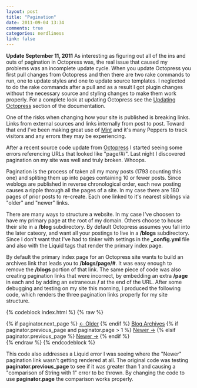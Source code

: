 ```yaml
---
layout: post
title: "Pagination"
date: 2011-09-04 13:34
comments: true
categories: nerdliness
link: false
---
```


**Update September 11, 2011** As interesting as figuring out all of the ins and outs of pagination in Octopress was, the real issue that caused my problems was an incomplete update cycle. When you update Octopress you first pull changes from Octopress and then there are two rake commands to run, one to update styles and one to update source templates. I neglected to do the rake commands after a pull and as a result I got plugin changes without the necessary source and styling changes to make them work properly.  For a complete look at updating Octopress see the [Updating Octopress](http://octopress.org/docs/updating/ "Updating Octopress") section of the documentation.

One of the risks when changing how your site is published is breaking
links. Links from external sources and links internally from post to
post. Toward that end I've been making great use of
[Mint](http://haveaminst.com "MInt") and it's many Peppers to track
visitors and any errors they may be experiencing.

After a recent source code update from [Octopress](http://octopress.org
"Octopress") I started seeing some errors referencing URLs that looked
like "page/#/". Last night I discovered pagination on my site was well
and truly broken. Whoops.

Pagination is the process of taken all my many posts (1793 counting this
one) and spliting them up into pages containing 10 or fewer posts. Since
weblogs are published in reverse chronological order, each new posting
causes a ripple through all the pages of a site. In my case there are
180 pages of prior posts to re-create. Each one linked to it's nearest
siblings via "older" and "newer" links.

There are many ways to structure a website. In my case I've choosen to
have my primary page at the root of my domain. Others choose to house
their site in a **/blog** subdirectory. By default Octopress assumes you
fall into the later cateory, and want all your postings to live in a
**/blogs** subdirectory. Since I don't want that I've had to tinker with
settings in the **_config.yml** file and also with the Liquid tags that
render the primary index page.

By default the primary index page for an Octopress site wants to build
an archives link that leads you to **/blogs/page/#**. It was easy enough
to remove the **/blogs** portion of that link. The same piece of code
was also creating pagination links that were incorrect, by embedding an
extra **/page** in each and by adding an extraneous **/** at the end of
the URL. After some debugging and testing on my site this morning, I
produced the following code, which renders the three pagination links
properly for my site structure.

{% codeblock index.html %}
  {% raw %}
    <nav role="pagination">
      <div>
        {% if paginator.next_page %}
          <a class="prev" href="{{paginator.next_page}}">&larr; Older</a>
        {% endif %}
        <a href="/archives">Blog Archives</a>
        {% if paginator.previous_page and paginator.page > 1 %}
          <a class="next" href="{{paginator.previous_page}}">Newer &rarr;</a>
        {% elsif paginator.previous_page %}
          <a class="next" href="/">Newer &rarr;</a>
        {% endif %}
      </div>
    </nav>
  {% endraw %}
{% endcodeblock %}

This code also addresses a Liquid error I was seeing where the "Newer"
pagination link wasn't getting rendered at all. The original code was
testing **paginator.previous_page** to see if it was greater than 1 and
causing a "comparison of String with 1" error to be thrown. By changing
the code to use **paginator.page** the comparison works properly.

